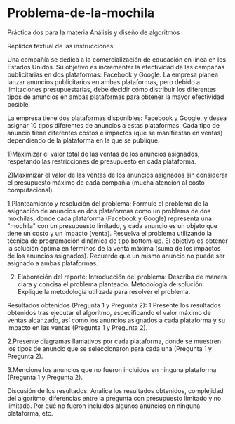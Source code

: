 # Problema-de-la-mochila
Práctica dos para la materia Análisis y diseño de algoritmos

Réplidca textual de las instrucciones:

Una compañía se dedica a la comercialización de educación en línea en los Estados Unidos. Su objetivo es incrementar la efectividad de las campañas publicitarias en dos plataformas: Facebook y Google. La empresa planea lanzar anuncios publicitarios en ambas plataformas, pero debido a limitaciones presupuestarias, debe decidir cómo distribuir los diferentes tipos de anuncios en ambas plataformas para obtener la mayor efectividad posible.

La empresa tiene dos plataformas disponibles: Facebook y Google, y desea asignar 10 tipos diferentes de anuncios a estas plataformas. Cada tipo de anuncio tiene diferentes costos e impactos (que se manifiestan en ventas) dependiendo de la plataforma en la que se publique.

1)Maximizar el valor total de las ventas de los anuncios asignados, respetando las restricciones de presupuesto en cada plataforma.

2)Maximizar el valor de las ventas de los anuncios asignados sin considerar el presupuesto máximo de cada compañía (mucha atención al costo computacional).

1.Planteamiento y resolución del problema:
Formule el problema de la asignación de anuncios en dos plataformas como un problema de dos mochilas, donde cada plataforma (Facebook y Google) representa una "mochila" con un presupuesto limitado, y cada anuncio es un objeto que tiene un costo y un impacto (venta). Resuelva el problema utilizando la técnica de programación dinámica de tipo bottom-up. El objetivo es obtener la
solución óptima en términos de la venta máxima (suma de los impactos de los anuncios asignados). Recuerde que un mismo anuncio no puede ser asignado a ambas plataformas.

2.  Elaboración del reporte: Introducción del problema: Describa de manera clara y concisa el problema planteado. Metodología de solución: Explique la metodología utilizada para resolver el problema.

Resultados obtenidos (Pregunta 1 y Pregunta 2):
1.Presente los resultados obtenidos tras ejecutar el algoritmo, especificando el valor máximo de ventas alcanzado, así como los anuncios asignados a cada plataforma y su impacto en las ventas (Pregunta 1 y Pregunta 2).

2.Presente diagramas llamativos por cada plataforma, donde se muestren los tipos de anuncio que se seleccionaron para cada una
(Pregunta 1 y Pregunta 2).

3.Mencione los anuncios que no fueron incluidos en ninguna plataforma (Pregunta 1 y Pregunta 2).

Discusión de los resultados: Analice los resultados obtenidos, complejidad del algoritmo, diferencias entre la pregunta con presupuesto limitado y no limitado. Por qué no fueron incluidos algunos anuncios en ninguna plataforma, etc.
